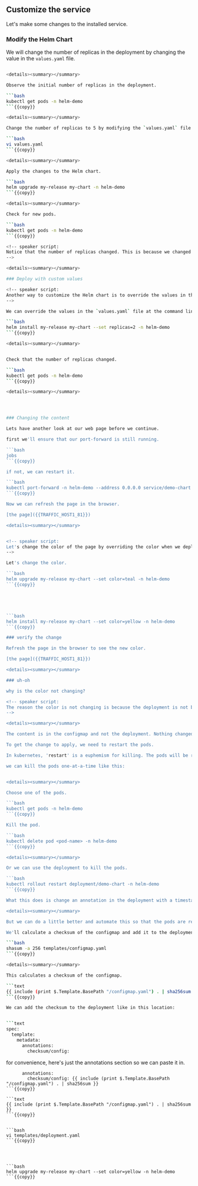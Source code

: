 ## Customize the service

Let's make some changes to the installed service.

### Modify the Helm Chart

<!-- speaker script:
Now that we have a Helm chart, we can modify it to customize the service. We can modify the Helm chart by changing the values in the `values.yaml` file or the code in the `templates` directory. here we will change the number of replicas in the deployment.
-->

We will change the number of replicas in the deployment by changing the value in the `values.yaml` file.

```bash

<details><summary></summary>

Observe the initial number of replicas in the deployment.

```bash
kubectl get pods -n helm-demo
```{{copy}}

<details><summary></summary>

Change the number of replicas to 5 by modifying the `values.yaml` file.

```bash
vi values.yaml
```{{copy}}

<details><summary></summary>

Apply the changes to the Helm chart.

```bash
helm upgrade my-release my-chart -n helm-demo
```{{copy}}

<details><summary></summary>

Check for new pods.

```bash
kubectl get pods -n helm-demo
```{{copy}}

<!-- speaker script:
Notice that the number of replicas changed. This is because we changed the number of replicas in the deployment. Helm updated the deployment in place.
-->

<details><summary></summary>

### Deploy with custom values

<!-- speaker script:
Another way to customize the Helm chart is to override the values in the `values.yaml` file when we deploy the chart. This is useful when we want to deploy the same chart multiple times with different values.
-->

We can override the values in the `values.yaml` file at the command line when we deploy the chart.

```bash
helm install my-release my-chart --set replicas=2 -n helm-demo
```{{copy}}

<details><summary></summary>


Check that the number of replicas changed.

```bash
kubectl get pods -n helm-demo
```{{copy}}

<details><summary></summary>




### Changing the content

Lets have another look at our web page before we continue.

first we'll ensure that our port-forward is still running.

```bash
jobs
```{{copy}}

if not, we can restart it.

```bash
kubectl port-forward -n helm-demo --address 0.0.0.0 service/demo-chart 81:81 &
```{{copy}}

Now we can refresh the page in the browser.

[the page]({{TRAFFIC_HOST1_81}})

<details><summary></summary>


<!-- speaker script:
Let's change the color of the page by overriding the color when we deploy the chart.
-->

Let's change the color.

```bash
helm upgrade my-release my-chart --set color=teal -n helm-demo
```{{copy}}





```bash
helm install my-release my-chart --set color=yellow -n helm-demo
```{{copy}}

### verify the change

Refresh the page in the browser to see the new color.

[the page]({{TRAFFIC_HOST1_81}})

<details><summary></summary>

### uh-oh

why is the color not changing?

<!-- speaker script:
The reason the color is not changing is because the deployment is not being updated. The deployment is not being updated because nothing in the deployment changed. The deployment is not being updated because the color is not part of the deployment. The color is part of the configmap.
-->

<details><summary></summary>

The content is in the configmap and not the deployment. Nothing changed in the deployment.

To get the change to apply, we need to restart the pods.

In kubernetes, 'restart' is a euphemism for killing. The pods will be replaced automatically.

we can kill the pods one-at-a-time like this:


<details><summary></summary>

Choose one of the pods.

```bash
kubectl get pods -n helm-demo
```{{copy}}

Kill the pod.

```bash
kubectl delete pod <pod-name> -n helm-demo
```{{copy}}

<details><summary></summary>

Or we can use the deployment to kill the pods.

```bash
kubectl rollout restart deployment/demo-chart -n helm-demo
```{{copy}}

What this does is change an annotation in the deployment with a timestamp. The deployment controller sees the change and kills the pods one-at-a-time. The pods are replaced automatically.

<details><summary></summary>

But we can do a little better and automate this so that the pods are restarted automatically when the configmap changes.

We'll calculate a checksum of the configmap and add it to the deployment as an annotation. The deployment controller will see the change and restart the pods.

```bash
shasum -a 256 templates/configmap.yaml
```{{copy}}

<details><summary></summary>

This calculates a checksum of the configmap.

```text
{{ include (print $.Template.BasePath "/configmap.yaml") . | sha256sum }}
```{{copy}}

We can add the checksum to the deployment like in this location:


```text
spec:
  template:
    metadata:
      annotations:
        checksum/config:
```

for convenience, here's just the annotations section so we can paste it in.

```text
      annotations:
        checksum/config: {{ include (print $.Template.BasePath "/configmap.yaml") . | sha256sum }}
```{{copy}}

```text
{{ include (print $.Template.BasePath "/configmap.yaml") . | sha256sum }}
```{{copy}}


```bash
vi templates/deployment.yaml
```{{copy}}




```bash
helm upgrade my-release my-chart --set color=yellow -n helm-demo
```{{copy}}

